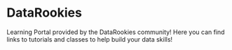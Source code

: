 # DataRookies
Learning Portal provided by the DataRookies community! Here you can find links to tutorials and classes to help build your data skills!
